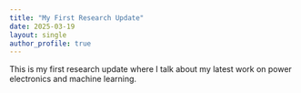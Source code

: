 ```yaml
---
title: "My First Research Update"
date: 2025-03-19
layout: single
author_profile: true
---
```

This is my first research update where I talk about my latest work on power electronics and machine learning.

